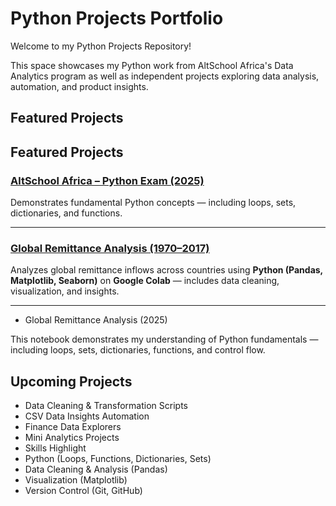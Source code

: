 # Python Projects Portfolio

Welcome to my Python Projects Repository!

This space showcases my Python work from AltSchool Africa's Data Analytics program as well as independent projects exploring data analysis, automation, and product insights.

## Featured Projects

## Featured Projects

### [AltSchool Africa – Python Exam (2025)](https://github.com/lovelyigho/Python-Portfolio/blob/main/AltSchool_Python_Exam/2025_First_Semester_Project_Exam%20Gold%20Oviroro.ipynb)
Demonstrates fundamental Python concepts — including loops, sets, dictionaries, and functions.

---

### [Global Remittance Analysis (1970–2017)](https://github.com/lovelyigho/Python-Portfolio/blob/main/Global_Remittance_Analysis/Global_Remittance_Analysis_(1970_2017).ipynb)
Analyzes global remittance inflows across countries using **Python (Pandas, Matplotlib, Seaborn)** on **Google Colab** — includes data cleaning, visualization, and insights.

---


- Global Remittance Analysis (2025)


This notebook demonstrates my understanding of Python fundamentals — including loops, sets, dictionaries, functions, and control flow.

## Upcoming Projects

- Data Cleaning & Transformation Scripts
- CSV Data Insights Automation
- Finance Data Explorers
- Mini Analytics Projects
- Skills Highlight
- Python (Loops, Functions, Dictionaries, Sets)
- Data Cleaning & Analysis (Pandas)
- Visualization (Matplotlib)
- Version Control (Git, GitHub)
